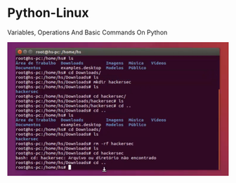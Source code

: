 # Python-Linux
 Variables, Operations And Basic Commands On Python

 ![](print-commands-linux-ubuntu-01.png)
